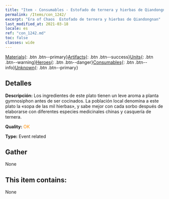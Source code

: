 ```yaml
---
title: "Item - Consumables - Estofado de ternera y hierbas de Qiandongnan"
permalink: /Items/con_1242/
excerpt: "Era of Chaos  Estofado de ternera y hierbas de Qiandongnan"
last_modified_at: 2021-03-18
locale: es
ref: "con_1242.md"
toc: false
classes: wide
---
```

 [Materials](/es/Items/){: .btn .btn--primary}[Artifacts](/es/Items/Artifacts/){: .btn .btn--success}[Units](/es/Items/Units/){: .btn .btn--warning}[Heroes](/es/Items/Heroes/){: .btn .btn--danger}[Consumables](/es/Items/Consumables/){: .btn .btn--info}[Unknown](/es/Items/Unknown/){: .btn .btn--primary}

## Detalles
 **Descripción:** Los ingredientes de este plato tienen un leve aroma a planta gymnosiphon antes de ser cocinados. La población local denomina a este plato la «sopa de las mil hierbas», y sabe mejor con cada sorbo después de elaborarse con diferentes especies medicinales chinas y casquería de ternera.

 **Quality:** <span style="color: #FF8C00">OK</span>

 **Type:** Event related

## Gather

  None

## This item contains:

  None

